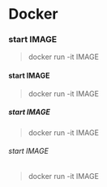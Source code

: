 # Docker

### start IMAGE
> docker run -it IMAGE
#### start IMAGE
> docker run -it IMAGE
##### start IMAGE
> docker run -it IMAGE
###### start IMAGE
> docker run -it IMAGE
